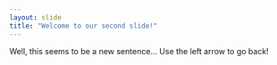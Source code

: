 ```yaml
---
layout: slide
title: "Welcome to our second slide!"
---
```

Well, this seems to be a new sentence...
Use the left arrow to go back!
